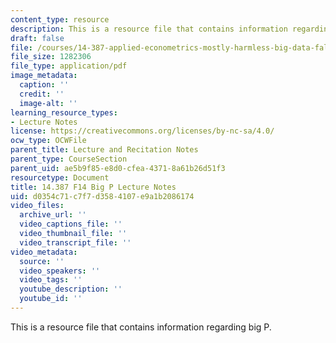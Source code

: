 ```yaml
---
content_type: resource
description: This is a resource file that contains information regarding big P.
draft: false
file: /courses/14-387-applied-econometrics-mostly-harmless-big-data-fall-2014/d0354c71c7f7d3584107e9a1b2086174_MIT14_387F14_large_p.pdf
file_size: 1282306
file_type: application/pdf
image_metadata:
  caption: ''
  credit: ''
  image-alt: ''
learning_resource_types:
- Lecture Notes
license: https://creativecommons.org/licenses/by-nc-sa/4.0/
ocw_type: OCWFile
parent_title: Lecture and Recitation Notes
parent_type: CourseSection
parent_uid: ae5b9f85-e8d0-cfea-4371-8a61b26d51f3
resourcetype: Document
title: 14.387 F14 Big P Lecture Notes
uid: d0354c71-c7f7-d358-4107-e9a1b2086174
video_files:
  archive_url: ''
  video_captions_file: ''
  video_thumbnail_file: ''
  video_transcript_file: ''
video_metadata:
  source: ''
  video_speakers: ''
  video_tags: ''
  youtube_description: ''
  youtube_id: ''
---
```

This is a resource file that contains information regarding big P.